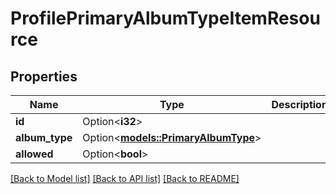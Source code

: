 # ProfilePrimaryAlbumTypeItemResource

## Properties

Name | Type | Description | Notes
------------ | ------------- | ------------- | -------------
**id** | Option<**i32**> |  | [optional]
**album_type** | Option<[**models::PrimaryAlbumType**](PrimaryAlbumType.md)> |  | [optional]
**allowed** | Option<**bool**> |  | [optional]

[[Back to Model list]](../README.md#documentation-for-models) [[Back to API list]](../README.md#documentation-for-api-endpoints) [[Back to README]](../README.md)


